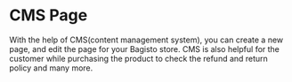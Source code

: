 # CMS Page

With the help of CMS(content management system), you can create a new page, and edit the page for your Bagisto store. CMS is also helpful for the customer while purchasing the product to check the refund and return policy and many more.


